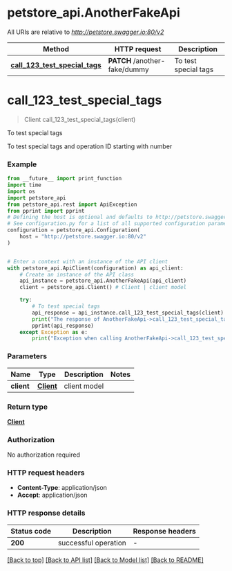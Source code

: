 # petstore_api.AnotherFakeApi

All URIs are relative to *http://petstore.swagger.io:80/v2*

Method | HTTP request | Description
------------- | ------------- | -------------
[**call_123_test_special_tags**](AnotherFakeApi.md#call_123_test_special_tags) | **PATCH** /another-fake/dummy | To test special tags


# **call_123_test_special_tags**
> Client call_123_test_special_tags(client)

To test special tags

To test special tags and operation ID starting with number

### Example

```python
from __future__ import print_function
import time
import os
import petstore_api
from petstore_api.rest import ApiException
from pprint import pprint
# Defining the host is optional and defaults to http://petstore.swagger.io:80/v2
# See configuration.py for a list of all supported configuration parameters.
configuration = petstore_api.Configuration(
    host = "http://petstore.swagger.io:80/v2"
)


# Enter a context with an instance of the API client
with petstore_api.ApiClient(configuration) as api_client:
    # Create an instance of the API class
    api_instance = petstore_api.AnotherFakeApi(api_client)
    client = petstore_api.Client() # Client | client model

    try:
        # To test special tags
        api_response = api_instance.call_123_test_special_tags(client)
        print("The response of AnotherFakeApi->call_123_test_special_tags:\n")
        pprint(api_response)
    except Exception as e:
        print("Exception when calling AnotherFakeApi->call_123_test_special_tags: %s\n" % e)
```

### Parameters

Name | Type | Description  | Notes
------------- | ------------- | ------------- | -------------
 **client** | [**Client**](Client.md)| client model | 

### Return type

[**Client**](Client.md)

### Authorization

No authorization required

### HTTP request headers

 - **Content-Type**: application/json
 - **Accept**: application/json

### HTTP response details
| Status code | Description | Response headers |
|-------------|-------------|------------------|
**200** | successful operation |  -  |

[[Back to top]](#) [[Back to API list]](../README.md#documentation-for-api-endpoints) [[Back to Model list]](../README.md#documentation-for-models) [[Back to README]](../README.md)

